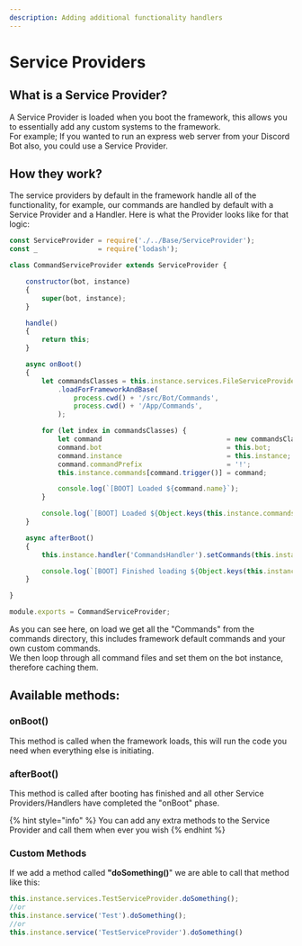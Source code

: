 ```yaml
---
description: Adding additional functionality handlers
---
```


# Service Providers

## What is a Service Provider?

A Service Provider is loaded when you boot the framework, this allows you to essentially add any custom systems to the framework.   
For example; If you wanted to run an express web server from your Discord Bot also, you could use a Service Provider.

## How they work?

The service providers by default in the framework handle all of the functionality, for example, our commands are handled by default with a Service Provider and a Handler. Here is what the Provider looks like for that logic:

```javascript
const ServiceProvider = require('./../Base/ServiceProvider');
const _               = require('lodash');

class CommandServiceProvider extends ServiceProvider {

	constructor(bot, instance)
	{
		super(bot, instance);
	}

	handle()
	{
		return this;
	}

	async onBoot()
	{
		let commandsClasses = this.instance.services.FileServiceProvider
			.loadForFrameworkAndBase(
				process.cwd() + '/src/Bot/Commands',
				process.cwd() + '/App/Commands',
			);

		for (let index in commandsClasses) {
			let command                               = new commandsClasses[index]();
			command.bot                               = this.bot;
			command.instance                          = this.instance;
			command.commandPrefix                     = '!';
			this.instance.commands[command.trigger()] = command;

			console.log(`[BOOT] Loaded ${command.name}`);
		}

		console.log(`[BOOT] Loaded ${Object.keys(this.instance.commands).length} Commands into the cache.`);
	}

	async afterBoot()
	{
		this.instance.handler('CommandsHandler').setCommands(this.instance.commands);

		console.log(`[BOOT] Finished loading ${Object.keys(this.instance.commands).length} Commands. Test...`);
	}

}

module.exports = CommandServiceProvider;
```

As you can see here, on load we get all the "Commands" from the commands directory, this includes framework default commands and your own custom commands.  
We then loop through all command files and set them on the bot instance, therefore caching them.

## Available methods:



### onBoot\(\)

This method is called when the framework loads, this will run the code you need when everything else is initiating.

### afterBoot\(\)

This method is called after booting has finished and all other Service Providers/Handlers have completed the "onBoot" phase.

{% hint style="info" %}
You can add any extra methods to the Service Provider and call them when ever you wish
{% endhint %}

### Custom Methods

If we add a method called **"doSomething\(\)**" we are able to call that method like this:

```javascript
this.instance.services.TestServiceProvider.doSomething();
//or
this.instance.service('Test').doSomething();
//or
this.instance.service('TestServiceProvider').doSomething()
```

